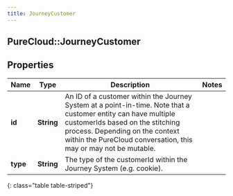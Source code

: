 ```yaml
---
title: JourneyCustomer
---
```

## PureCloud::JourneyCustomer

## Properties

|Name | Type | Description | Notes|
|------------ | ------------- | ------------- | -------------|
| **id** | **String** | An ID of a customer within the Journey System at a point-in-time.  Note that a customer entity can have multiple customerIds based on the stitching process.  Depending on the context within the PureCloud conversation, this may or may not be mutable. | |
| **type** | **String** | The type of the customerId within the Journey System (e.g. cookie). | |
{: class="table table-striped"}


